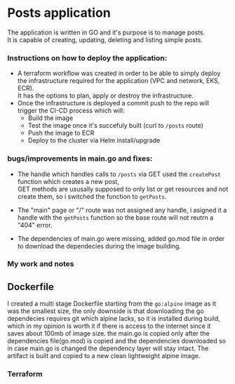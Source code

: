 # Posts application
The application is written in GO and it's purpose is to manage posts. <br> 
It is capable of creating, updating, deleting and listing simple posts.

### Instructions on how to deploy the application:
- A terraform workflow was created in order to be able to simply deploy the infrastructure required for the application (VPC and network, EKS, ECR).<br>
  It has the options to plan, apply or destroy the infrastructure.
- Once the infrastructure is deployed a commit push to the repo will trigger the CI-CD process which will:
  - Build the image
  - Test the image once it's succefuly built (curl to `/posts` route)
  - Push the image to ECR
  - Deploy to the cluster via Helm install/upgrade
  

### bugs/improvements in main.go and fixes:
- The handle which handles calls to `/posts` via GET used the `createPost` function which creates a new post, <br> 
  GET methods are ususally supposed to only list or get resources and not create them, so i switched the function to `getPosts`.
  
- The "main" page or "/" route was not assigned any handle, i asigned it a handle with the `getPosts` function so the base route will not reutrn a "404" error.
- The dependencies of main.go were missing, added go.mod file in order to download the dependecies during the image building.


### My work and notes
## Dockerfile
I created a multi stage Dockerfile starting from the `go:alpine` image as it was the smallest size, the only downside is that downloading the go dependecies requires git which alpine lacks, so it is installed during build, which in my opinion is worth it if there is access to the internet since it saves about 100mb of image size.
the main.go is copied only after the dependencies file(go.mod) is copied and the dependencies downloaded so in case main.go is changed the dependency layer will stay intact.
The artifact is built and copied to a new clean lightweight alpine image.


### Terraform

